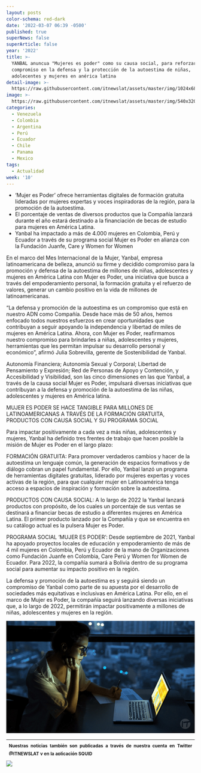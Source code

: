 ```yaml
---
layout: posts
color-schema: red-dark
date: '2022-03-07 06:39 -0500'
published: true
superNews: false
superArticle: false
year: '2022'
title: >-
  YANBAL anuncua "Mujeres es poder" como su causa social, para reforzar su
  compromiso en la defensa y la protección de la autoestima de niñas,
  adolecentes y mujeres en anérica latina
detail-image: >-
  https://raw.githubusercontent.com/itnewslat/assets/master/img/1024x680/Mujer-trabajando-Laptop-g.jpg
image: >-
  https://raw.githubusercontent.com/itnewslat/assets/master/img/540x320/Mujer-trabajando-Laptop-p.jpg
categories:
  - Venezuela
  - Colombia
  - Argentina
  - Perú
  - Ecuador
  - Chile
  - Panama
  - Mexico
tags:
  - Actualidad
week: '10'
---
```

- ‘Mujer es Poder’ ofrece herramientas digitales de formación gratuita lideradas por mujeres expertas y voces inspiradoras de la región, para la promoción de la autoestima.
- El porcentaje de ventas de diversos productos que la Compañía lanzará durante el año estará destinado a la financiación de becas de estudio para mujeres en América Latina.
- Yanbal ha impactado a más de 4.000 mujeres en Colombia, Perú y Ecuador a través de su programa social Mujer es Poder en alianza con la Fundación Juanfe, Care y Women for Women

En el marco del Mes Internacional de la Mujer, Yanbal, empresa latinoamericana de belleza, anunció su firme y decidido compromiso para la promoción y defensa de la autoestima de millones de niñas, adolescentes y mujeres en América Latina con Mujer es Poder, una iniciativa que busca a través del empoderamiento personal, la formación gratuita y el refuerzo de valores, generar un cambio positivo en la vida de millones de latinoamericanas.
 
“La defensa y promoción de la autoestima es un compromiso que está en nuestro ADN como Compañía. Desde hace más de 50 años, hemos enfocado todos nuestros esfuerzos en crear oportunidades que contribuyan a seguir apoyando la independencia y libertad de miles de mujeres en América Latina. Ahora, con Mujer es Poder, reafirmamos nuestro compromiso para brindarles a niñas, adolescentes y mujeres, herramientas que les permitan impulsar su desarrollo personal y económico”, afirmó Julia Sobrevilla, gerente de Sostenibilidad de Yanbal.
 
Autonomía Financiera; Autonomía Sexual y Corporal; Libertad de Pensamiento y Expresión; Red de Personas de Apoyo y Contención, y Accesibilidad y Visibilidad, son las cinco dimensiones en las que Yanbal, a través de la causa social Mujer es Poder, impulsará diversas iniciativas que contribuyan a la defensa y promoción de la autoestima de las niñas, adolescentes y mujeres en América latina. 
 
MUJER ES PODER SE HACE TANGIBLE PARA MILLONES DE LATINOAMERICANAS A TRAVÉS DE LA FORMACIÓN GRATUITA, PRODUCTOS CON CAUSA SOCIAL Y SU PROGRAMA SOCIAL
 
Para impactar positivamente a cada vez a más niñas, adolescentes y mujeres, Yanbal ha definido tres frentes de trabajo que hacen posible la misión de Mujer es Poder en el largo plazo:
 
FORMACIÓN GRATUITA: Para promover verdaderos cambios y hacer de la autoestima un lenguaje común, la generación de espacios formativos y de diálogo cobran un papel fundamental. Por ello, Yanbal lanzó un programa de herramientas digitales gratuitas, liderado por mujeres expertas y voces activas de la región, para que cualquier mujer en Latinoamérica tenga acceso a espacios de inspiración y formación sobre la autoestima.
 
PRODUCTOS CON CAUSA SOCIAL: A lo largo de 2022 la Yanbal lanzará productos con propósito, de los cuales un porcentaje de sus ventas se destinará a financiar becas de estudio a diferentes mujeres en América Latina. El primer producto lanzado por la Compañía y que se encuentra en su catálogo actual es la pulsera Mujer es Poder.
 
PROGRAMA SOCIAL ‘MUJER ES PODER’: Desde septiembre de 2021, Yanbal ha apoyado proyectos locales de educación y empoderamiento de más de 4 mil mujeres en Colombia, Perú y Ecuador de la mano de Organizaciones como Fundación Juanfe en Colombia, Care Perú y Women for Women de Ecuador. Para 2022, la compañía sumará a Bolivia dentro de su programa social para aumentar su impacto positivo en la región.
 
La defensa y promoción de la autoestima es y seguirá siendo un compromiso de Yanbal como parte de su apuesta por el desarrollo de sociedades más equitativas e inclusivas en América Latina. Por ello, en el marco de Mujer es Poder, la compañía seguirá lanzando diversas iniciativas que, a lo largo de 2022, permitirán impactar positivamente a millones de niñas, adolescentes y mujeres en la región.


![](https://raw.githubusercontent.com/itnewslat/assets/master/img/540x320/Mujer-trabajando-Laptop-p.jpg)

<table style="height: 42px;" width="569">
<tbody>
<tr>
<td style="text-align: justify;"><sub><strong>Nuestras noticias también son publicadas a través de nuestra cuenta en Twitter <a href="https://twitter.com/itnewslat?lang=es">@ITNEWSLAT</a> y en la aplicación <a href="https://squidapp.co/en/">SQUID</a></strong></sub></td>
</tr>
</tbody>
</table>

<img src="https://tracker.metricool.com/c3po.jpg?hash=56f88a41e39ab42c063cc51676587a04"/>